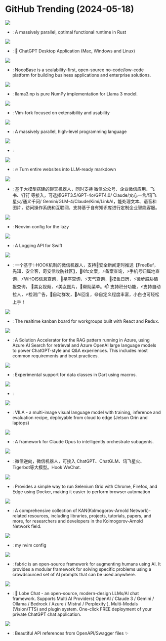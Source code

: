 # GitHub Trending (2024-05-18)

![](https://img.shields.io/badge/Cuda-New%20471-green?style=flat-square&logo=appveyor)
- [](https://github.comundefined): A massively parallel, optimal functional runtime in Rust

![](https://img.shields.io/badge/Rust-New%20841-green?style=flat-square&logo=appveyor)
- [](https://github.comundefined): 🔮 ChatGPT Desktop Application (Mac, Windows and Linux)

![](https://img.shields.io/badge/TypeScript-New%20267-green?style=flat-square&logo=appveyor)
- [](https://github.comundefined): NocoBase is a scalability-first, open-source no-code/low-code platform for building business applications and enterprise solutions.

![](https://img.shields.io/badge/Python-New%20162-green?style=flat-square&logo=appveyor)
- [](https://github.comundefined): llama3.np is pure NumPy implementation for Llama 3 model.

![](https://img.shields.io/badge/Vim%20Script-New%20102-green?style=flat-square&logo=appveyor)
- [](https://github.comundefined): Vim-fork focused on extensibility and usability

![](https://img.shields.io/badge/Rust-New%204-green?style=flat-square&logo=appveyor)
- [](https://github.comundefined): A massively parallel, high-level programming language

![](https://img.shields.io/badge/TypeScript-New%2086-green?style=flat-square&logo=appveyor)
- [](https://github.comundefined): 

![](https://img.shields.io/badge/TypeScript-New%20133-green?style=flat-square&logo=appveyor)
- [](https://github.comundefined): 🔥 Turn entire websites into LLM-ready markdown

![](https://img.shields.io/badge/Python-New%2094-green?style=flat-square&logo=appveyor)
- [](https://github.comundefined): 基于大模型搭建的聊天机器人，同时支持 微信公众号、企业微信应用、飞书、钉钉 等接入，可选择GPT3.5/GPT-4o/GPT4.0/ Claude/文心一言/讯飞星火/通义千问/ Gemini/GLM-4/Claude/Kimi/LinkAI，能处理文本、语音和图片，访问操作系统和互联网，支持基于自有知识库进行定制企业智能客服。

![](https://img.shields.io/badge/Lua-New%2025-green?style=flat-square&logo=appveyor)
- [](https://github.comundefined): Neovim config for the lazy

![](https://img.shields.io/badge/Swift-New%201-green?style=flat-square&logo=appveyor)
- [](https://github.comundefined): A Logging API for Swift

![](https://img.shields.io/badge/Python-New%2062-green?style=flat-square&logo=appveyor)
- [](https://github.comundefined): 一个基于✨HOOK机制的微信机器人，支持🌱安全新闻定时推送【FreeBuf，先知，安全客，奇安信攻防社区】，👯Kfc文案，⚡备案查询，⚡手机号归属地查询，⚡WHOIS信息查询，🎉星座查询，⚡天气查询，🌱摸鱼日历，⚡微步威胁情报查询， 🐛美女视频，⚡美女图片，👯帮助菜单。📫 支持积分功能，⚡支持自动拉人，⚡检测广告，🌱自动群发，👯Ai回复，😄自定义程度丰富，小白也可轻松上手！

![](https://img.shields.io/badge/JavaScript-New%2025-green?style=flat-square&logo=appveyor)
- [](https://github.comundefined): The realtime kanban board for workgroups built with React and Redux.

![](https://img.shields.io/badge/Python-New%203-green?style=flat-square&logo=appveyor)
- [](https://github.comundefined): A Solution Accelerator for the RAG pattern running in Azure, using Azure AI Search for retrieval and Azure OpenAI large language models to power ChatGPT-style and Q&A experiences. This includes most common requirements and best practices.

![](https://img.shields.io/badge/Dart-New%2043-green?style=flat-square&logo=appveyor)
- [](https://github.comundefined): Experimental support for data classes in Dart using macros.

![](https://img.shields.io/badge/none-New%2015-green?style=flat-square&logo=appveyor)
- [](https://github.comundefined): 

![](https://img.shields.io/badge/Python-New%2011-green?style=flat-square&logo=appveyor)
- [](https://github.comundefined): VILA - a multi-image visual language model with training, inference and evaluation recipe, deployable from cloud to edge (Jetson Orin and laptops)

![](https://img.shields.io/badge/Python-New%2079-green?style=flat-square&logo=appveyor)
- [](https://github.comundefined): A framework for Claude Opus to intelligently orchestrate subagents.

![](https://img.shields.io/badge/C%2B%2B-New%2025-green?style=flat-square&logo=appveyor)
- [](https://github.comundefined): 微信逆向，微信机器人，可接入 ChatGPT、ChatGLM、讯飞星火、Tigerbot等大模型。Hook WeChat.

![](https://img.shields.io/badge/Shell-New%203-green?style=flat-square&logo=appveyor)
- [](https://github.comundefined): Provides a simple way to run Selenium Grid with Chrome, Firefox, and Edge using Docker, making it easier to perform browser automation

![](https://img.shields.io/badge/none-New%20102-green?style=flat-square&logo=appveyor)
- [](https://github.comundefined): A comprehensive collection of KAN(Kolmogorov-Arnold Network)-related resources, including libraries, projects, tutorials, papers, and more, for researchers and developers in the Kolmogorov-Arnold Network field.

![](https://img.shields.io/badge/Lua-New%2019-green?style=flat-square&logo=appveyor)
- [](https://github.comundefined): my nvim config

![](https://img.shields.io/badge/Python-New%2087-green?style=flat-square&logo=appveyor)
- [](https://github.comundefined): fabric is an open-source framework for augmenting humans using AI. It provides a modular framework for solving specific problems using a crowdsourced set of AI prompts that can be used anywhere.

![](https://img.shields.io/badge/TypeScript-New%2087-green?style=flat-square&logo=appveyor)
- [](https://github.comundefined): 🤯 Lobe Chat - an open-source, modern-design LLMs/AI chat framework. Supports Multi AI Providers( OpenAI / Claude 3 / Gemini / Ollama / Bedrock / Azure / Mistral / Perplexity ), Multi-Modals (Vision/TTS) and plugin system. One-click FREE deployment of your private ChatGPT chat application.

![](https://img.shields.io/badge/TypeScript-New%2079-green?style=flat-square&logo=appveyor)
- [](https://github.comundefined): Beautiful API references from OpenAPI/Swagger files ✨

